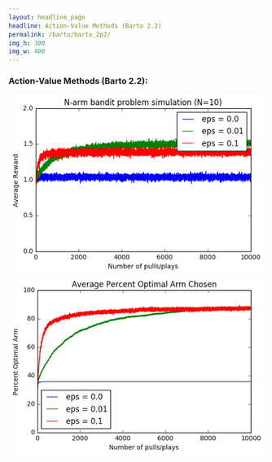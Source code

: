 ```yaml
---
layout: headline_page
headline: Action-Value Methods (Barto 2.2)
permalink: /barto/barto_2p2/
img_h: 300
img_w: 400
---
```



### Action-Value Methods (Barto 2.2):
<img src="/assets/Barto_2p2_EpsilonGreedy_AvgReward.png" class="img-thumbnail C-graph-center" alt="Epsilon-Greedy: reward over time" width="{{ page.img_w }}" height="{{ page.img_h }}">

<img src="/assets/Barto_2p2_EpsilonGreedy_PercentOptimalAction.png" class="img-thumbnail C-graph-center" alt="Epsilon-Greedy: percent optimal action over time" width="{{ page.img_w }}" height="{{ page.img_h }}">